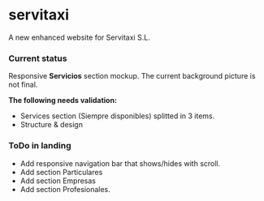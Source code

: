# servitaxi
A new enhanced website for Servitaxi S.L.

### Current status

Responsive **Servicios** section mockup.
The current background picture is not final.

**The following needs validation:**

- Services section (Siempre disponibles) splitted in 3 items.
- Structure & design

### ToDo in landing

- Add responsive navigation bar that shows/hides with scroll.
- Add section Particulares
- Add section Empresas
- Add section Profesionales.
